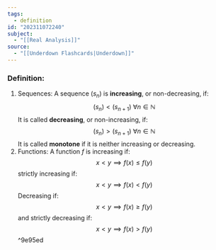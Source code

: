```yaml
---
tags:
  - definition
id: "202311072240"
subject:
  - "[[Real Analysis]]"
source:
  - "[[Underdown Flashcards|Underdown]]"
---
```

### Definition:
1. Sequences:
		A sequence $(s_n)$ is **increasing**, or non-decreasing, if:
		$$ (s_n) < (s_{n+1})\ \forall n \in \mathbb{N}  $$
		It is called **decreasing**, or non-increasing, if:
		$$ (s_n) > (s_{n+1})\ \forall n \in \mathbb{N}  $$
		It is called **monotone** if it is neither increasing or decreasing.
1. Functions:
A function $f$ is increasing if:
$$ x < y \implies f(x) \leq f(y) $$
strictly increasing if:
$$ x < y \implies f(x) < f(y) $$
Decreasing if:
$$ x < y \implies f(x) \geq f(y) $$
and strictly decreasing if:
$$ x < y \implies f(x) > f(y) $$ ^9e95ed